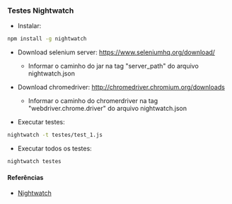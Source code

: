 ### Testes Nightwatch

- Instalar: 
```sh
npm install -g nightwatch
```

- Download selenium server: https://www.seleniumhq.org/download/
    - Informar o caminho do jar na tag "server_path" do arquivo nightwatch.json

- Download chromedriver: http://chromedriver.chromium.org/downloads
    - Informar o caminho do chromerdriver na tag "webdriver.chrome.driver" do arquivo nightwatch.json

- Executar testes:
```sh
nightwatch -t testes/test_1.js
```

- Executar todos os testes:
```sh
nightwatch testes
```

#### Referências
- [Nightwatch](http://nightwatchjs.org/) 
